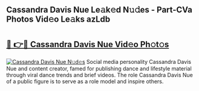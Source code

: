 ## Cassandra Davis Nue Le𝚊k𝚎d N𝚞𝚍es - Part-CVa Photos Vid𝚎o Le𝚊ks azLdb

# <h2><a href="http://fb9a7n9.evod.top/?m=Cassandra+Davis+Nue">🔗 👉🔴 Cassandra Davis Nue Vid𝚎o Ph𝚘t𝚘s</a></h2>

[![Cassandra Davis Nue N𝚞d𝚎s](https://i.imgur.com/8V9OHl7.gif)](http://fb9a7n9.evod.top/?m=Cassandra+Davis+Nue)
Social media personality Cassandra Davis Nue and content creator, famed for publishing dance and lifestyle material through viral dance trends and brief videos. The role Cassandra Davis Nue of a public figure is to serve as a role model and inspire others. 
